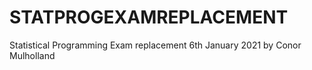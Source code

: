 # STATPROGEXAMREPLACEMENT
Statistical Programming Exam replacement 6th January 2021 by Conor Mulholland
